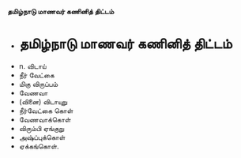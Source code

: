 **தமிழ்நாடு மாணவர் கணினித் திட்டம்**
- # தமிழ்நாடு மாணவர் கணினித் திட்டம்
- n. விடாய்
- நீர் வேட்கை
- மிகு விருப்பம்
- வேணவா
- (வினை) விடாயுறு
- நீர்வேட்கை கொள்
- வேணவாக்கொள்
- விரும்பி ஏங்குறு
- அஷ்ப்புக்கொள்
- ஏக்கங்கொள்.

